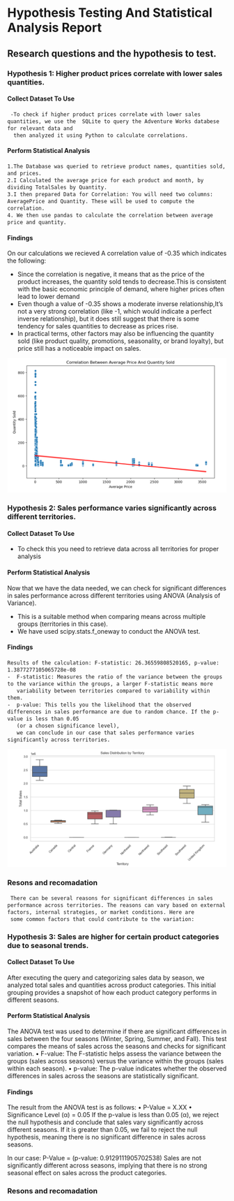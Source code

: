 # Hypothesis Testing And Statistical Analysis Report
##  Research questions and the hypothesis to test.
### Hypothesis 1: Higher product prices correlate with lower sales quantities.

#### Collect Dataset To Use
     -To check if higher product prices correlate with lower sales quantities, we use the  SQLite to query the Adventure Works databese for relevant data and 
      then analyzed it using Python to calculate correlations.
#### Perform Statistical Analysis
    1.The Database was queried to retrieve product names, quantities sold, and prices.
    2.I Calculated the average price for each product and month, by dividing TotalSales by Quantity.
    3.I then prepared Data for Correlation: You will need two columns: AveragePrice and Quantity. These will be used to compute the correlation.
    4. We then use pandas to calculate the correlation between average price and quantity.
  
#### Findings
On our calculations we recieved A correlation value of -0.35 which indicates the following:
   - Since the correlation is negative, it means that as the price of the product increases, the quantity sold tends to decrease.This is consistent with the basic economic principle of demand, where higher 
     prices often lead to lower demand
   - Even though a value of -0.35 shows a moderate inverse relationship,It’s not a very strong correlation (like -1, which would indicate a perfect inverse relationship),
     but it does still suggest that there is some tendency for sales quantities to decrease as prices rise.
   - In practical terms, other factors may also be influencing the quantity sold (like product quality, promotions, seasonality, or brand loyalty), but 
     price still has a noticeable impact on sales.

![](https://github.com/calua-83/Hypothesis_testing_and_Statistical_Analysis/blob/main/Correlationbetween%20_Averageprice_Quantity.png?raw=true)

### Hypothesis 2: Sales performance varies significantly across different territories.

#### Collect Dataset To Use
  - To check this you need to retrieve data across all territories for proper analysis

#### Perform Statistical Analysis
Now that we have the data needed, we can check for significant differences in sales performance across different territories using ANOVA (Analysis of Variance).
  - This is a suitable method when comparing means across multiple groups (territories in this case).
  - We have used scipy.stats.f_oneway to conduct the ANOVA test.
    
#### Findings
    Results of the calculation: F-statistic: 26.36559808520165, p-value: 1.3877277105065728e-08
    -  F-statistic: Measures the ratio of the variance between the groups to the variance within the groups, a larger F-statistic means more 
       variability between territories compared to variability within them.
    -  p-value: This tells you the likelihood that the observed differences in sales performance are due to random chance. If the p-value is less than 0.05 
       (or a chosen significance level), 
       we can conclude in our case that sales performance varies significantly across territories.
       
![](https://github.com/calua-83/Hypothesis_testing_and_Statistical_Analysis/blob/main/sales_discribution_by_territory.png?raw=true)
### Resons and recomadation
     There can be several reasons for significant differences in sales performance across territories. The reasons can vary based on external factors, internal strategies, or market conditions. Here are 
     some common factors that could contribute to the variation:
     
  ###  Hypothesis 3: Sales are higher for certain product categories due to seasonal trends.   
  #### Collect Dataset To Use
  After executing the query and categorizing sales data by season, we analyzed total sales and quantities across product categories.
  This initial grouping provides a snapshot of how each product category performs in different seasons.
  
  #### Perform Statistical Analysis
  The ANOVA test was used to determine if there are significant differences in sales between the four seasons (Winter, Spring, Summer, and Fall). This test compares the means of sales across the seasons 
  and checks for significant variation.
•	F-value: The F-statistic helps assess the variance between the groups (sales across seasons) versus the variance within the groups (sales within each season).
•	p-value: The p-value indicates whether the observed differences in sales across the seasons are statistically significant.

  #### Findings
  The result from the ANOVA test is as follows:
    •	P-Value = X.XX
    •	Significance Level (α) = 0.05
 If the p-value is less than 0.05 (α), we reject the null hypothesis and conclude that sales vary significantly across different seasons. If it is greater than 0.05, 
 we fail to reject the null hypothesis, meaning there is no significant difference in sales across seasons.
 
 In our case: P-Value  = (p-value: 0.9129111905702538)
 Sales are not significantly different across seasons, implying that there is no strong seasonal effect on sales across the product categories.
  
  ### Resons and recomadation


    


